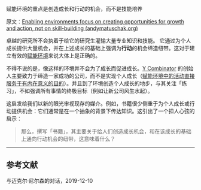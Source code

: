 赋能环境的重点是创造成长和行动的机会，而不是技能培养

原文：[Enabling environments focus on creating opportunities for growth and action, not on skill-building (andymatuschak.org)](https://notes.andymatuschak.org/z5th5bWm6VhB6PPbYB97gUKMdnaZe5atntRza)

卓越的研究所不会执着于给它的研究生灌输大量专业知识和技能。 它通过为个人成长提供大量机会，并在上述成长的基础上强调为**行动**的机会缔造纽带。这对于建立有效的[赋能环境](https://notes.andymatuschak.org/z3DaBP4vN1dutjUgrk3jbEeNxScccvDCxDgXe)来说大体上是正确的。

不得不说的是，像这样的环境并不会为了成长而促进成长。[Y Combinator](https://notes.andymatuschak.org/z2kQbKXThuY4FrdXVcE7JCt974sPATVhSpita) 的创始人主要致力于缔造一家成功的公司，而不是实现个人成长（[赋能环境中的活动直接服务于有内在意义的目的](https://notes.andymatuschak.org/z7wh92mfgXNTLk8AhaaLxsViQuzqGY5cV56Vm)）。并且到了环境创造个人成长的地步，与其关注「练习」，不如强调所有事情的终极目标（例如让新公司风生水起）。

这启发给我们以新的眼光审视现存的媒介。例如，书籍很少侧重于为个人成长或行动提供机会：它们通常是在一个抽象的背景下传达知识。这引出了一个扣人心弦的启示：

> 那么，撰写「书籍」，其主要关于给人们创造成长机会，和在该成长的基础上通向行动机会的纽带，这意味着什么？

------

## 参考文献

与迈克尔·尼尔森的对话，2019-12-10